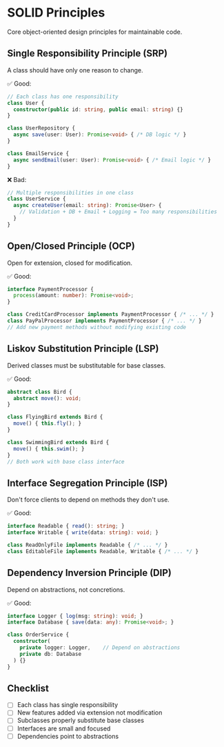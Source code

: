 # SOLID Principles

Core object-oriented design principles for maintainable code.

## Single Responsibility Principle (SRP)
A class should have only one reason to change.

✅ Good:
```typescript
// Each class has one responsibility
class User {
  constructor(public id: string, public email: string) {}
}

class UserRepository {
  async save(user: User): Promise<void> { /* DB logic */ }
}

class EmailService {
  async sendEmail(user: User): Promise<void> { /* Email logic */ }
}
```

❌ Bad:
```typescript
// Multiple responsibilities in one class
class UserService {
  async createUser(email: string): Promise<User> {
    // Validation + DB + Email + Logging = Too many responsibilities
  }
}
```

## Open/Closed Principle (OCP)
Open for extension, closed for modification.

✅ Good:
```typescript
interface PaymentProcessor {
  process(amount: number): Promise<void>;
}

class CreditCardProcessor implements PaymentProcessor { /* ... */ }
class PayPalProcessor implements PaymentProcessor { /* ... */ }
// Add new payment methods without modifying existing code
```

## Liskov Substitution Principle (LSP)
Derived classes must be substitutable for base classes.

✅ Good:
```typescript
abstract class Bird {
  abstract move(): void;
}

class FlyingBird extends Bird {
  move() { this.fly(); }
}

class SwimmingBird extends Bird {
  move() { this.swim(); }
}
// Both work with base class interface
```

## Interface Segregation Principle (ISP)
Don't force clients to depend on methods they don't use.

✅ Good:
```typescript
interface Readable { read(): string; }
interface Writable { write(data: string): void; }

class ReadOnlyFile implements Readable { /* ... */ }
class EditableFile implements Readable, Writable { /* ... */ }
```

## Dependency Inversion Principle (DIP)
Depend on abstractions, not concretions.

✅ Good:
```typescript
interface Logger { log(msg: string): void; }
interface Database { save(data: any): Promise<void>; }

class OrderService {
  constructor(
    private logger: Logger,    // Depend on abstractions
    private db: Database
  ) {}
}
```

## Checklist
- [ ] Each class has single responsibility
- [ ] New features added via extension not modification
- [ ] Subclasses properly substitute base classes
- [ ] Interfaces are small and focused
- [ ] Dependencies point to abstractions